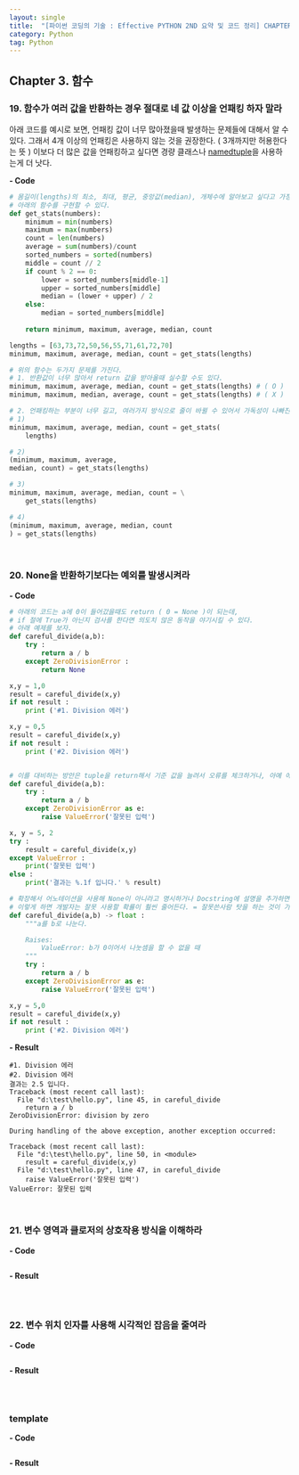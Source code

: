 ```yaml
---
layout: single
title:  "[파이썬 코딩의 기술 : Effective PYTHON 2ND 요약 및 코드 정리] CHAPTER 3. 함수"
category: Python
tag: Python
---
```


## Chapter 3. 함수 

### 19. 함수가 여러 값을 반환하는 경우 절대로 네 값 이상을 언패킹 하자 말라
아래 코드를 예시로 보면, 언패킹 값이 너무 많아졌을때 발생하는 문제들에 대해서 알 수 있다.
그래서 4개 이상의 언패킹은 사용하지 않는 것을 권장한다. ( 3개까지만 허용한다는 뜻 )
이보다 더 많은 값을 언패킹하고 싶다면 경량 클래스나 [namedtuple](https://docs.python.org/ko/3.7/library/collections.html#collections.namedtuple)을 사용하는게 더 낫다.

**- Code**
```python
# 몸길이(lengths)의 최소, 최대, 평균, 중앙값(median), 개체수에 알아보고 싶다고 가정하자.
# 아래의 함수를 구현할 수 있다.
def get_stats(numbers):
    minimum = min(numbers)
    maximum = max(numbers)
    count = len(numbers)
    average = sum(numbers)/count
    sorted_numbers = sorted(numbers)
    middle = count // 2
    if count % 2 == 0:
        lower = sorted_numbers[middle-1]
        upper = sorted_numbers[middle]
        median = (lower + upper) / 2
    else:
        median = sorted_numbers[middle]
    
    return minimum, maximum, average, median, count

lengths = [63,73,72,50,56,55,71,61,72,70]
minimum, maximum, average, median, count = get_stats(lengths)

# 위의 함수는 두가지 문제를 가진다.
# 1. 반환값이 너무 많아서 return 값을 받아올때 실수할 수도 있다.
minimum, maximum, average, median, count = get_stats(lengths) # ( O )
minimum, maximum, median, average, count = get_stats(lengths) # ( X )

# 2. 언패킹하는 부분이 너무 길고, 여러가지 방식으로 줄이 바뀔 수 있어서 가독성이 나빠진다.
# 1)
minimum, maximum, average, median, count = get_stats(
    lengths)

# 2)
(minimum, maximum, average, 
median, count) = get_stats(lengths)

# 3)
minimum, maximum, average, median, count = \
    get_stats(lengths)

# 4)
(minimum, maximum, average, median, count
) = get_stats(lengths)

```

<br>

### 20. None을 반환하기보다는 예외를 발생시켜라

**- Code**
```python
# 아래의 코드는 a에 0이 들어갔을때도 return ( 0 = None )이 되는데, 
# if 절에 True가 아닌지 검사를 한다면 의도치 않은 동작을 야기시킬 수 있다.
# 아래 예제를 보자.
def careful_divide(a,b):
    try : 
        return a / b
    except ZeroDivisionError :
        return None

x,y = 1,0
result = careful_divide(x,y)
if not result :
    print ('#1. Division 에러')

x,y = 0,5
result = careful_divide(x,y)
if not result :
    print ('#2. Division 에러')


# 이를 대비하는 방안은 tuple을 return해서 기준 값을 늘려서 오류를 체크하거나, 아예 에러를 발생시켜 버리는 것으로 대응이 가능하다.
def careful_divide(a,b):
    try : 
        return a / b
    except ZeroDivisionError as e:
        raise ValueError('잘못된 입력')

x, y = 5, 2
try :
    result = careful_divide(x,y)
except ValueError :
    print('잘못된 입력')
else :
    print('결과는 %.1f 입니다.' % result)

# 확장해서 어노테이션을 사용해 None이 아니라고 명시하거나 Docstring에 설명을 추가하면 좋다.
# 이렇게 하면 개발자는 잘못 사용할 확률이 훨씬 줄어든다. = 잘못쓴사람 탓을 하는 것이 가능하다
def careful_divide(a,b) -> float :
    """a를 b로 나눈다.

    Raises:
        ValueError: b가 0이어서 나눗셈을 할 수 없을 때
    """
    try : 
        return a / b
    except ZeroDivisionError as e:
        raise ValueError('잘못된 입력')

x,y = 5,0
result = careful_divide(x,y)
if not result :
    print ('#2. Division 에러')
```

**- Result**
```text
#1. Division 에러
#2. Division 에러
결과는 2.5 입니다.
Traceback (most recent call last):
  File "d:\test\hello.py", line 45, in careful_divide
    return a / b
ZeroDivisionError: division by zero

During handling of the above exception, another exception occurred:

Traceback (most recent call last):
  File "d:\test\hello.py", line 50, in <module>
    result = careful_divide(x,y)
  File "d:\test\hello.py", line 47, in careful_divide
    raise ValueError('잘못된 입력')
ValueError: 잘못된 입력
```

<br>

### 21. 변수 영역과 클로저의 상호작용 방식을 이해하라

**- Code**
```python

```

**- Result**
```text

```

<br>

### 22. 변수 위치 인자를 사용해 시각적인 잡음을 줄여라

**- Code**
```python

```

**- Result**
```text

```

<br>

### template

**- Code**
```python

```

**- Result**
```text

```

<br>
